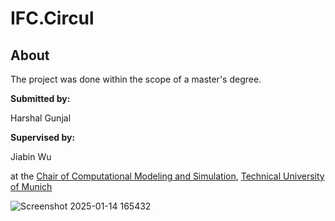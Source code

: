 # IFC.Circul

## About
The project was done within the scope of a master's degree.

**Submitted by:** 
<p>Harshal Gunjal

**Supervised by:**  
<p>Jiabin Wu

at the [Chair of Computational Modeling and Simulation](https://www.cee.ed.tum.de/cms/home/), [Technical University of Munich](https://www.tum.de/)
               
![Screenshot 2025-01-14 165432](https://github.com/user-attachments/assets/5a009e72-d360-4cc2-a91f-03d544f827c7)


